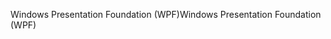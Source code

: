 <span data-ttu-id="49a5b-101">Windows Presentation Foundation (WPF)</span><span class="sxs-lookup"><span data-stu-id="49a5b-101">Windows Presentation Foundation (WPF)</span></span>